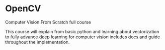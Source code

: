 # OpenCV
Computer Vision From Scratch full course

This course will explain from basic python and learning about vectorization
to fully advance deep learning for computer vision includes docs and guide
throughout the implementation.
